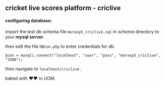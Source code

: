 ## cricket live scores platform - **criclive**

#### configuring database:
import the test db schema file `morasp5_criclive.sql` in *schema* directory to your **mysql server**.

then edit the file `DBCon.php` to enter credentials for db.

```
$con = mysqli_connect("localhost", "user", "pass", "morasp5_criclive", "3306");

```

then navigate to `localhost/criclive` .

baked with ♥♥ in UOM.
